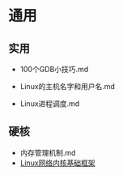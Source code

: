 # 通用

## 实用

+ 100个GDB小技巧.md

+ Linux的主机名字和用户名.md

+ Linux进程调度.md

## 硬核

+ 内存管理机制.md
+ [Linux网络内核基础框架](https://mp.weixin.qq.com/s/2gwXLO4ACNmXJA44j3NpwQ)
